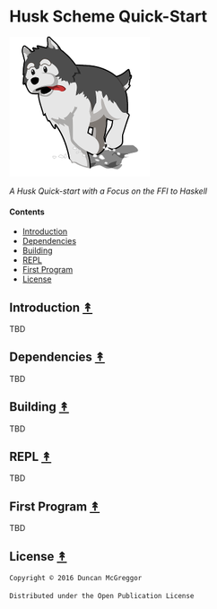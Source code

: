 # Husk Scheme Quick-Start

[![huski logo][huski-logo]][huski-logo-large]


*A Husk Quick-start with a Focus on the FFI to Haskell*


#### Contents

* [Introduction](#introduction-)
* [Dependencies](#dependencies-)
* [Building](#building-)
* [REPL](#repl-)
* [First Program](#first-program-)
* [License](#license-)


## Introduction [&#x219F;](#contents)

TBD


## Dependencies [&#x219F;](#contents)

TBD


## Building [&#x219F;](#contents)

TBD


## REPL [&#x219F;](#contents)

TBD


## First Program [&#x219F;](#contents)

TBD


## License [&#x219F;](#contents)

```
Copyright © 2016 Duncan McGreggor

Distributed under the Open Publication License
```


<!-- Named page links below: /-->

[huski-logo]: resources/images/huski-logo-250x.png
[huski-logo-large]: resources/images/huski-logo-1000x.png
